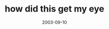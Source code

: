 ---
layout: base.njk
title : 'how did this get my eye' 
view_title : 'how did this get my eye' 
year : '2003' 
date : '2003-09-10' 
img_file : '/drawing/howdidthisgetinmyeye.png' 
html_file : 'howdidthisgetinmyeye' 
next_html : 'iusedtobeangry.html' 
year_order : '133' 
permalink : "title/{{html_file}}.html"
---